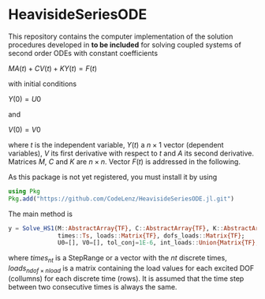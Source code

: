# HeavisideSeriesODE

This repository contains the computer implementation of the solution procedures developed in **to be included** 
for solving coupled systems of second order ODEs with constant coefficients 

 $M A(t) + C V(t) + K Y(t) = F(t)$

with initial conditions

 $Y(0) = U0$

and

 $V(0) = V0$

where $t$ is the independent variable, $Y(t)$ a $n \times 1$ vector (dependent variables), $V$ its first derivative with respect to $t$ and $A$ its second derivative. Matrices  $M$, $C$ and $K$ are $n \times n$. Vector $F(t)$ is addressed in the following.
 
As this package is not yet registered, you must install it by using

```julia
using Pkg
Pkg.add("https://github.com/CodeLenz/HeavisideSeriesODE.jl.git")
```

The main method is

```julia
y = Solve_HS1(M::AbstractArray{TF}, C::AbstractArray{TF}, K::AbstractArray{TF}, 
              times::Ts, loads::Matrix{TF}, dofs_loads::Matrix{TF}; 
              U0=[], V0=[], tol_conj=1E-6, int_loads::Union{Matrix{TF}, Nothing}=nothing )
```

where $times_{nt}$ is a StepRange or a vector with the $nt$ discrete times, $loads_{ndof \times nload}$ is a matrix containing the load values for each excited DOF (collumns) for each discrete time (rows). It is assumed that the time step between two consecutive times is always the same.
